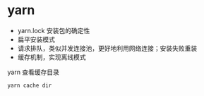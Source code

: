 # yarn

* yarn.lock 安装包的确定性
* 扁平安装模式
* 请求排队，类似并发连接池，更好地利用网络连接；安装失败重装
* 缓存机制，实现离线模式



yarn 查看缓存目录

```
yarn cache dir
```

